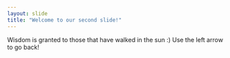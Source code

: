 ```yaml
---
layout: slide
title: "Welcome to our second slide!"
---
```

Wisdom is granted to those that have walked in the sun :)
Use the left arrow to go back!
